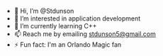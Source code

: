 - 👋 Hi, I’m @Stdunson
- 👀 I’m interested in application development
- 🌱 I’m currently learning C++
- 📫 Reach me by emailing stdunson5@gmail.com
- ⚡ Fun fact: I'm an Orlando Magic fan

